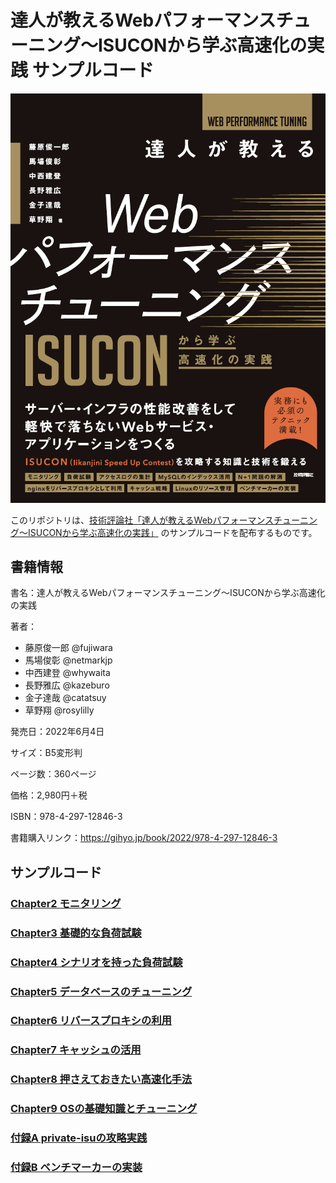 # 達人が教えるWebパフォーマンスチューニング〜ISUCONから学ぶ高速化の実践 サンプルコード

![](cover.png)

このリポジトリは、[技術評論社「達人が教えるWebパフォーマンスチューニング〜ISUCONから学ぶ高速化の実践」](https://gihyo.jp/book/2022/978-4-297-12846-3) のサンプルコードを配布するものです。

## 書籍情報

書名：達人が教えるWebパフォーマンスチューニング〜ISUCONから学ぶ高速化の実践

著者：
- 藤原俊一郎 @fujiwara
- 馬場俊彰 @netmarkjp
- 中西建登 @whywaita
- 長野雅広 @kazeburo
- 金子達哉 @catatsuy
- 草野翔 @rosylilly

発売日：2022年6月4日

サイズ：B5変形判

ページ数：360ページ

価格：2,980円＋税

ISBN：978-4-297-12846-3

書籍購入リンク：https://gihyo.jp/book/2022/978-4-297-12846-3

## サンプルコード

### [Chapter2 モニタリング](chapter-2/README.md)

### [Chapter3 基礎的な負荷試験](chapter-3/README.md)

### [Chapter4 シナリオを持った負荷試験](chapter-4/README.md)

### [Chapter5 データベースのチューニング](chapter-5/README.md)

### [Chapter6 リバースプロキシの利用](chapter-6/README.md)

### [Chapter7 キャッシュの活用](chapter-7/README.md)

### [Chapter8 押さえておきたい高速化手法](chapter-8/README.md)

### [Chapter9 OSの基礎知識とチューニング](chapter-9/README.md)

### [付録A private-isuの攻略実践](appendix-A/README.md)

### [付録B ベンチマーカーの実装](appendix-B/example)
